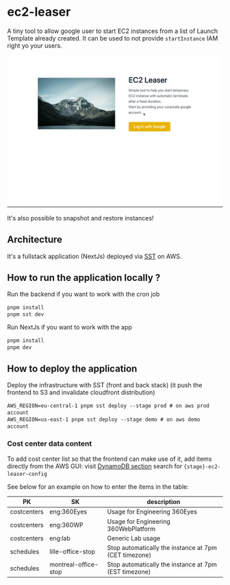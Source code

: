 # ec2-leaser

A tiny tool to allow google user to start EC2 instances from a list of Launch Template already created. It can be used to not provide `startInstance` IAM right yo your users.

![EC2 Leaser](ec2-leaser.gif)

It's also possible to snapshot and restore instances!

## Architecture

It's a fullstack application (NextJs) deployed via [SST](https://sst.dev/) on AWS.

## How to run the application locally ?

Run the backend if you want to work with the cron job

```
pnpm install
pnpm sst dev
```

Run NextJs if you want to work with the app

```
pnpm install
pnpm dev
```

## How to deploy the application

Deploy the infrastructure with SST (front and back stack)
(it push the frontend to S3 and invalidate cloudfront distribution)

```
AWS_REGION=eu-central-1 pnpm sst deploy --stage prod # on aws prod account
AWS_REGION=us-east-1 pnpm sst deploy --stage demo # on aws demo account

```

### Cost center data content

To add cost center list so that the frontend can make use of it, add items directly from the AWS GUI:
visit [DynamoDB section](https://console.aws.amazon.com/dynamodbv2/home)
search for `{stage}-ec2-leaser-config`

See below for an example on how to enter the items in the table:

| PK          | SK                   | description                                           |
| ----------- | -------------------- | ----------------------------------------------------- |
| costcenters | eng:360Eyes          | Usage for Engineering 360Eyes                         |
| costcenters | eng:360WP            | Usage for Engineering 360WebPlatform                  |
| costcenters | eng:lab              | Generic Lab usage                                     |
| schedules   | lille-office-stop    | Stop automatically the instance at 7pm (CET timezone) |
| schedules   | montreal-office-stop | Stop automatically the instance at 7pm (EST timezone) |

